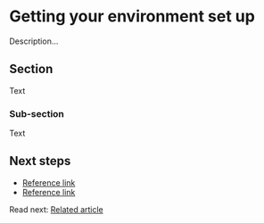 # Getting your environment set up

Description...

## Section

Text

### Sub-section

Text

## Next steps

- [Reference link]()
- [Reference link]()

Read next: [Related article]()
